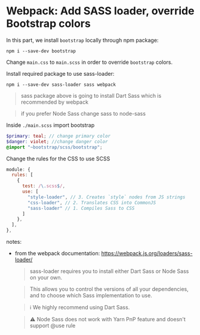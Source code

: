 # Webpack: Add SASS loader, override Bootstrap colors

In this part, we install `bootstrap` locally through npm package:

```npm
npm i --save-dev bootstrap
```

Change `main.css` to `main.scss` in order to override `bootstrap` colors.

Install required package to use sass-loader:

```npm
npm i --save-dev sass-loader sass webpack
```

> sass package above is going to install Dart Sass which is recommended by webpack

> if you prefer Node Sass change sass to node-sass

Inside `./main.scss` import bootstrap

```scss
$primary: teal; // change primary color
$danger: violet; //change danger color
@import "~bootstrap/scss/bootstrap";
```

Change the rules for the CSS to use SCSS

```js
module: {
  rules: [
    {
      test: /\.scss$/,
      use: [
        "style-loader", // 3. Creates `style` nodes from JS strings
        "css-loader", // 2. Translates CSS into CommonJS
        "sass-loader" // 1. Compiles Sass to CSS
      ]
    },
  ],
},
```

notes:

- from the webpack documentation: https://webpack.js.org/loaders/sass-loader/

  > sass-loader requires you to install either Dart Sass or Node Sass on your own.

  > This allows you to control the versions of all your dependencies, and to choose which Sass
  > implementation to use.

  > ℹ️ We highly recommend using Dart Sass.

  > ⚠ Node Sass does not work with Yarn PnP feature and doesn't support @use rule
